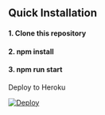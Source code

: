 ## Quick Installation

#### 1. Clone this repository

#### 2. npm install

#### 3. npm run start

Deploy to Heroku

[![Deploy](https://www.herokucdn.com/deploy/button.svg)](https://heroku.com/deploy?template=https://github.com/iandrosov/demo_slds_heroku)